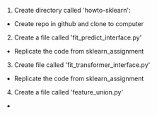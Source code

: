 1. Create directory called 'howto-sklearn':
- Create repo in github and clone to computer

2. Create a file called 'fit_predict_interface.py'
- Replicate the code from sklearn_assignment

3. Create file called 'fit_transformer_interface.py'
- Replicate the code from sklearn_assignment

4. Create a file called 'feature_union.py'
- 
